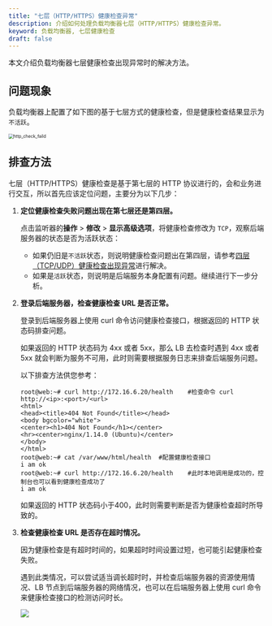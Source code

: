 ```yaml
---
title: "七层（HTTP/HTTPS）健康检查异常"
description: 介绍如何处理负载均衡器七层（HTTP/HTTPS）健康检查异常。
keyword: 负载均衡器, 七层健康检查
draft: false
---
```


本文介绍负载均衡器七层健康检查出现异常时的解决方法。

## 问题现象

负载均衡器上配置了如下图的基于七层方式的健康检查，但是健康检查结果显示为`不活跃`。

<img src="../../_images/http_check_faild.png" alt="http_check_faild" style="zoom:60%;" />

## 排查方法

七层（HTTP/HTTPS）健康检查是基于第七层的 HTTP 协议进行的，会和业务进行交互，所以首先应该定位问题，主要分为以下几步：

1. **定位健康检查失败问题出现在第七层还是第四层。**

   点击监听器的**操作** > **修改** > **显示高级选项**，将健康检查修改为 `TCP`，观察后端服务器的状态是否为活跃状态：

   - 如果仍旧是`不活跃`状态，则说明健康检查问题出在第四层，请参考[四层（TCP/UDP）健康检查出现异常](../tcp_check_fialed/)进行解决。
   - 如果是`活跃`状态，则说明是后端服务本身配置有问题。继续进行下一步分析。

2. **登录后端服务器，检查健康检查 URL 是否正常。**

   登录到后端服务器上使用 curl 命令访问健康检查接口，根据返回的 HTTP 状态码排查问题。

   如果返回的 HTTP 状态码为 4xx 或者 5xx，那么 LB 去检查时遇到 4xx 或者 5xx 就会判断为服务不可用，此时则需要根据服务日志来排查后端服务问题。

   以下排查方法供您参考：

   ```
   root@web:~# curl http://172.16.6.20/health    #检查命令 curl http://<ip>:<port>/<url>
   <html>
   <head><title>404 Not Found</title></head>
   <body bgcolor="white">
   <center><h1>404 Not Found</h1></center>
   <hr><center>nginx/1.14.0 (Ubuntu)</center>
   </body>
   </html>
   root@web:~# cat /var/www/html/health  #配置健康检查接口
   i am ok
   root@web:~# curl http://172.16.6.20/health    #此时本地调用是成功的，控制台也可以看到健康检查成功了
   i am ok
   ```

   如果返回的 HTTP 状态码小于400，此时则需要判断是否为健康检查超时所导致的。

3. **检查健康检查 URL 是否存在超时情况。**

   因为健康检查是有超时时间的，如果超时时间设置过短，也可能引起健康检查失败。

   遇到此类情况，可以尝试适当调长超时时，并检查后端服务器的资源使用情况、LB 节点到后端服务器的网络情况，也可以在后端服务器上使用 curl 命令来健康检查接口的检测访问时长。
   
   ![](../../_images/time_out.png)